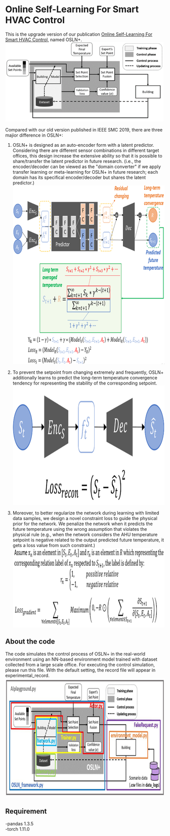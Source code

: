 # Online Self-Learning For Smart HVAC Control
This is the upgrade version of our publication <a href="https://ieeexplore.ieee.org/document/8914027">Online Self-Learning For Smart HVAC Control</a>, named OSLN+.<br>
<img src="./png/System.png" width="500" height="250"><br>

Compared with our old version published in IEEE SMC 2019, there are three majior difference in OSLN+:<br>

1. OSLN+ is designed as an auto-encoder form with a latent predictor. Considering there are different sensor combinations in different target offices, this design increase the extensive ability so that it is possible to share/transfer the latent predictor in future research. (i.e., the encoder/decoder can be viewed as the "domain converter" if we apply transfer learning or meta-learning for OSLN+ in future research; each domain has its specifical encoder/decoder but shares the latent predictor.)<br>
<img src="./png/Network.png" width="750" height="563"><br>

2. To prevent the setpoint from changing extremely and frequently, OSLN+ additionally learns to predict the long-term temperature convergence tendency for representing the stability of the corresponding setpoint. <br>
<img src="./png/Lrecon.png" width="500" height="375"><br>
3. Moreover, to better regularize the network during learning with limited data samples, we design a novel constraint loss to guide the physical prior for the network. We penalize the network when it predicts the future temperature using the wrong assumption that violates the physical rule (e.g., when the network considers the AHU temperature setpoint is negative related to the output predicted future temperature, it gets a loss value from such constraint.) <br>
<img src="./png/Lgradient.png" width="750" height="250"><br>



## About the code
The code simulates the control process of OSLN+ in the real-world environment using an NN-based environment model trained with dataset collected from a large scale office. For executing the control simulation, please run this file. With the default setting, the record file will appear in experimental_record.<br>
<img src="./png/architecture.jpg" width="750" height="375"><br>

## Requirement
-pandas 1.3.5<br>
-torch 1.11.0<br>








